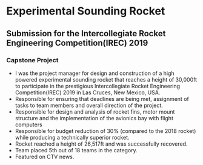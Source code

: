 # Experimental Sounding Rocket
## Submission for the Intercollegiate Rocket Engineering Competition(IREC) 2019
### Capstone Project
* I was the project manager for design and construction of a high powered experimental sounding rocket that reaches a height of 30,000ft to participate in the prestigious Intercollegiate Rocket Engineering Competition(IREC) 2019 in Las Cruces, New Mexico, USA.
* Responsible for ensuring that deadlines are being met, assignment of tasks to team members and overall direction of the project.
* Responsible for design and analysis of rocket fins, motor mount structure and the implementation of the avionics bay with flight computers
* Responsible for budget reduction of 30% (compared to the 2018 rocket) while producing a technically superior rocket.
* Rocket reached a height of 26,517ft and was successfully recovered.
* Team placed 5th out of 18 teams in the category.
* Featured on CTV news.
